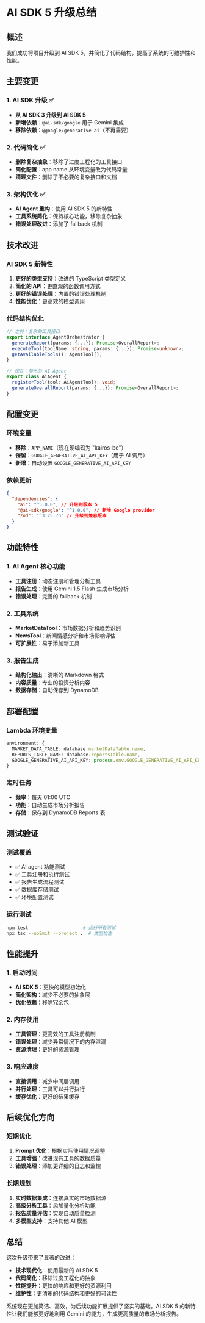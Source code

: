 # AI SDK 5 升级总结

## 概述

我们成功将项目升级到 AI SDK 5，并简化了代码结构，提高了系统的可维护性和性能。

## 主要变更

### 1. AI SDK 升级 ✅

- **从 AI SDK 3 升级到 AI SDK 5**
- **新增依赖**：`@ai-sdk/google` 用于 Gemini 集成
- **移除依赖**：`@google/generative-ai`（不再需要）

### 2. 代码简化 ✅

- **删除复杂抽象**：移除了过度工程化的工具接口
- **简化配置**：app name 从环境变量改为代码常量
- **清理文件**：删除了不必要的复杂接口和文档

### 3. 架构优化 ✅

- **AI Agent 重构**：使用 AI SDK 5 的新特性
- **工具系统简化**：保持核心功能，移除复杂抽象
- **错误处理改进**：添加了 fallback 机制

## 技术改进

### AI SDK 5 新特性

1. **更好的类型支持**：改进的 TypeScript 类型定义
2. **简化的 API**：更直观的函数调用方式
3. **更好的错误处理**：内置的错误处理机制
4. **性能优化**：更高效的模型调用

### 代码结构优化

```typescript
// 之前：复杂的工具接口
export interface AgentOrchestrator {
  generateReport(params: {...}): Promise<OverallReport>;
  executeTool(toolName: string, params: {...}): Promise<unknown>;
  getAvailableTools(): AgentTool[];
}

// 现在：简化的 AI Agent
export class AiAgent {
  registerTool(tool: AiAgentTool): void;
  generateOverallReport(params: {...}): Promise<OverallReport>;
}
```

## 配置变更

### 环境变量

- **移除**：`APP_NAME`（现在硬编码为 "kairos-be"）
- **保留**：`GOOGLE_GENERATIVE_AI_API_KEY`（用于 AI 调用）
- **新增**：自动设置 `GOOGLE_GENERATIVE_AI_API_KEY`

### 依赖更新

```json
{
  "dependencies": {
    "ai": "^5.0.0", // 升级到版本 5
    "@ai-sdk/google": "^1.0.0", // 新增 Google provider
    "zod": "^3.25.76" // 升级到兼容版本
  }
}
```

## 功能特性

### 1. AI Agent 核心功能

- **工具注册**：动态注册和管理分析工具
- **报告生成**：使用 Gemini 1.5 Flash 生成市场分析
- **错误处理**：完善的 fallback 机制

### 2. 工具系统

- **MarketDataTool**：市场数据分析和趋势识别
- **NewsTool**：新闻情感分析和市场影响评估
- **可扩展性**：易于添加新工具

### 3. 报告生成

- **结构化输出**：清晰的 Markdown 格式
- **内容质量**：专业的投资分析内容
- **数据存储**：自动保存到 DynamoDB

## 部署配置

### Lambda 环境变量

```typescript
environment: {
  MARKET_DATA_TABLE: database.marketDataTable.name,
  REPORTS_TABLE_NAME: database.reportsTable.name,
  GOOGLE_GENERATIVE_AI_API_KEY: process.env.GOOGLE_GENERATIVE_AI_API_KEY || "",
}
```

### 定时任务

- **频率**：每天 01:00 UTC
- **功能**：自动生成市场分析报告
- **存储**：保存到 DynamoDB Reports 表

## 测试验证

### 测试覆盖

- ✅ AI agent 功能测试
- ✅ 工具注册和执行测试
- ✅ 报告生成流程测试
- ✅ 数据库存储测试
- ✅ 环境配置测试

### 运行测试

```bash
npm test                    # 运行所有测试
npx tsc --noEmit --project .  # 类型检查
```

## 性能提升

### 1. 启动时间

- **AI SDK 5**：更快的模型初始化
- **简化架构**：减少不必要的抽象层
- **优化依赖**：移除冗余包

### 2. 内存使用

- **工具管理**：更高效的工具注册机制
- **错误处理**：减少异常情况下的内存泄漏
- **资源清理**：更好的资源管理

### 3. 响应速度

- **直接调用**：减少中间层调用
- **并行处理**：工具可以并行执行
- **缓存优化**：更好的结果缓存

## 后续优化方向

### 短期优化

1. **Prompt 优化**：根据实际使用情况调整
2. **工具增强**：改进现有工具的数据质量
3. **错误处理**：添加更详细的日志和监控

### 长期规划

1. **实时数据集成**：连接真实的市场数据源
2. **高级分析工具**：添加量化分析功能
3. **报告质量评估**：实现自动质量检测
4. **多模型支持**：支持其他 AI 模型

## 总结

这次升级带来了显著的改进：

- **技术现代化**：使用最新的 AI SDK 5
- **代码简化**：移除过度工程化的抽象
- **性能提升**：更快的响应和更好的资源利用
- **维护性**：更清晰的代码结构和更好的可读性

系统现在更加简洁、高效，为后续功能扩展提供了坚实的基础。AI SDK 5 的新特性让我们能够更好地利用 Gemini 的能力，生成更高质量的市场分析报告。
